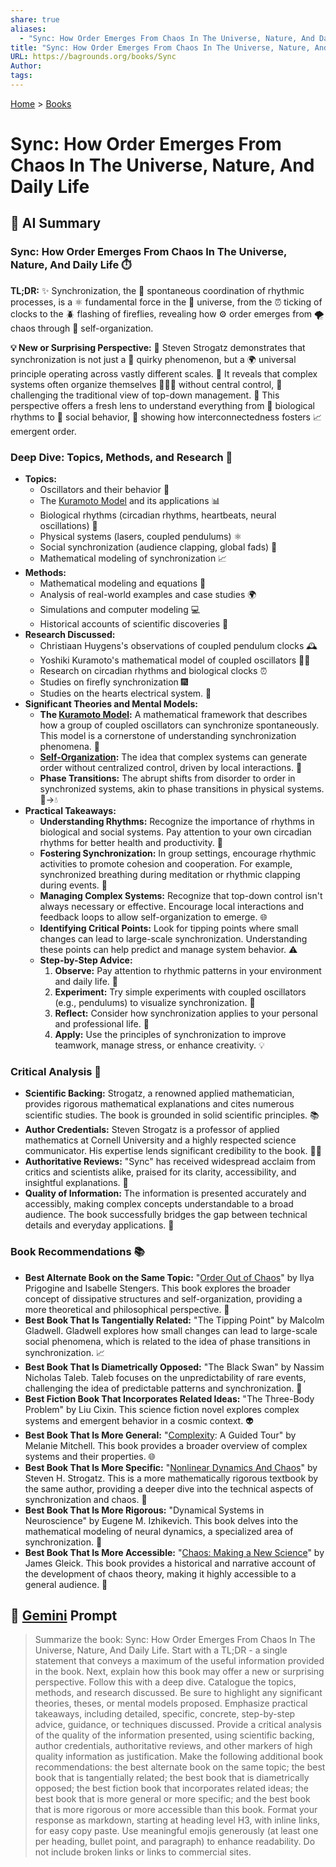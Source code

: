 ```yaml
---
share: true
aliases:
  - "Sync: How Order Emerges From Chaos In The Universe, Nature, And Daily Life"
title: "Sync: How Order Emerges From Chaos In The Universe, Nature, And Daily Life"
URL: https://bagrounds.org/books/Sync
Author: 
tags: 
---
```

[Home](../index.md) > [Books](./index.md)  
# Sync: How Order Emerges From Chaos In The Universe, Nature, And Daily Life  
## 🤖 AI Summary  
### Sync: How Order Emerges From Chaos In The Universe, Nature, And Daily Life ⏱️  
**TL;DR:** ✨ Synchronization, the 🤝 spontaneous coordination of rhythmic processes, is a ⚛️ fundamental force in the 🌌 universe, from the ⏰ ticking of clocks to the 🪲 flashing of fireflies, revealing how ⚙️ order emerges from 🌪️ chaos through 💫 self-organization.  
  
**💡 New or Surprising Perspective:** 🤔 Steven Strogatz demonstrates that synchronization is not just a 🤪 quirky phenomenon, but a 🌍 universal principle operating across vastly different scales. 🤯 It reveals that complex systems often organize themselves 🧑‍🤝‍🧑 without central control, 🚧 challenging the traditional view of top-down management. 🔭 This perspective offers a fresh lens to understand everything from 🧬 biological rhythms to 👥 social behavior, 🔗 showing how interconnectedness fosters 📈 emergent order.  
  
### Deep Dive: Topics, Methods, and Research 🔬  
* **Topics:**  
    * Oscillators and their behavior 🔄  
    * The [Kuramoto Model](../topics/kuramoto-model.md) and its applications 📊  
    * Biological rhythms (circadian rhythms, heartbeats, neural oscillations) 🧬  
    * Physical systems (lasers, coupled pendulums) ⚛️  
    * Social synchronization (audience clapping, global fads) 👥  
    * Mathematical modeling of synchronization 📈  
* **Methods:**  
    * Mathematical modeling and equations 📝  
    * Analysis of real-world examples and case studies 🌍  
    * Simulations and computer modeling 💻  
    * Historical accounts of scientific discoveries 📜  
* **Research Discussed:**  
    * Christiaan Huygens's observations of coupled pendulum clocks 🕰️  
    * Yoshiki Kuramoto's mathematical model of coupled oscillators 👨‍🏫  
    * Research on circadian rhythms and biological clocks ⏰  
    * Studies on firefly synchronization 🎆  
    * Studies on the hearts electrical system. 💓  
* **Significant Theories and Mental Models:**  
    * **The [Kuramoto Model](../topics/kuramoto-model.md):** A mathematical framework that describes how a group of coupled oscillators can synchronize spontaneously. This model is a cornerstone of understanding synchronization phenomena. 🔑  
    * **[Self-Organization](../topics/self-organization.md):** The idea that complex systems can generate order without centralized control, driven by local interactions. 🤝  
    * **Phase Transitions:** The abrupt shifts from disorder to order in synchronized systems, akin to phase transitions in physical systems. 🧊->💧  
* **Practical Takeaways:**  
    * **Understanding Rhythms:** Recognize the importance of rhythms in biological and social systems. Pay attention to your own circadian rhythms for better health and productivity. 🛌  
    * **Fostering Synchronization:** In group settings, encourage rhythmic activities to promote cohesion and cooperation. For example, synchronized breathing during meditation or rhythmic clapping during events. 🧘  
    * **Managing Complex Systems:** Recognize that top-down control isn't always necessary or effective. Encourage local interactions and feedback loops to allow self-organization to emerge. 🌐  
    * **Identifying Critical Points:** Look for tipping points where small changes can lead to large-scale synchronization. Understanding these points can help predict and manage system behavior. ⚠️  
    * **Step-by-Step Advice:**  
        1. **Observe:** Pay attention to rhythmic patterns in your environment and daily life. 👀  
        2. **Experiment:** Try simple experiments with coupled oscillators (e.g., pendulums) to visualize synchronization. 🧪  
        3. **Reflect:** Consider how synchronization applies to your personal and professional life. 🤔  
        4. **Apply:** Use the principles of synchronization to improve teamwork, manage stress, or enhance creativity. 💡  
  
### Critical Analysis 🧐  
* **Scientific Backing:** Strogatz, a renowned applied mathematician, provides rigorous mathematical explanations and cites numerous scientific studies. The book is grounded in solid scientific principles. 📚  
* **Author Credentials:** Steven Strogatz is a professor of applied mathematics at Cornell University and a highly respected science communicator. His expertise lends significant credibility to the book. 👨‍🎓  
* **Authoritative Reviews:** "Sync" has received widespread acclaim from critics and scientists alike, praised for its clarity, accessibility, and insightful explanations. 📰  
* **Quality of Information:** The information is presented accurately and accessibly, making complex concepts understandable to a broad audience. The book successfully bridges the gap between technical details and everyday applications. 🌉  
  
### Book Recommendations 📚  
* **Best Alternate Book on the Same Topic:** "[Order Out of Chaos](./order-out-of-chaos.md)" by Ilya Prigogine and Isabelle Stengers. This book explores the broader concept of dissipative structures and self-organization, providing a more theoretical and philosophical perspective. 🌌  
* **Best Book That Is Tangentially Related:** "The Tipping Point" by Malcolm Gladwell. Gladwell explores how small changes can lead to large-scale social phenomena, which is related to the idea of phase transitions in synchronization. 📈  
* **Best Book That Is Diametrically Opposed:** "The Black Swan" by Nassim Nicholas Taleb. Taleb focuses on the unpredictability of rare events, challenging the idea of predictable patterns and synchronization. 🦢  
* **Best Fiction Book That Incorporates Related Ideas:** "The Three-Body Problem" by Liu Cixin. This science fiction novel explores complex systems and emergent behavior in a cosmic context. 👽  
* **Best Book That Is More General:** "[Complexity](./complexity.md): A Guided Tour" by Melanie Mitchell. This book provides a broader overview of complex systems and their properties. 🌐  
* **Best Book That Is More Specific:** "[Nonlinear Dynamics And Chaos](./nonlinear-dynamics-and-chaos.md)" by Steven H. Strogatz. This is a more mathematically rigorous textbook by the same author, providing a deeper dive into the technical aspects of synchronization and chaos. 🔢  
* **Best Book That Is More Rigorous:** "Dynamical Systems in Neuroscience" by Eugene M. Izhikevich. This book delves into the mathematical modeling of neural dynamics, a specialized area of synchronization. 🧠  
* **Best Book That Is More Accessible:** "[Chaos: Making a New Science](./chaos.md)" by James Gleick. This book provides a historical and narrative account of the development of chaos theory, making it highly accessible to a general audience. 📖  
  
## 💬 [Gemini](https://gemini.google.com) Prompt  
> Summarize the book: Sync: How Order Emerges From Chaos In The Universe, Nature, And Daily Life. Start with a TL;DR - a single statement that conveys a maximum of the useful information provided in the book. Next, explain how this book may offer a new or surprising perspective. Follow this with a deep dive. Catalogue the topics, methods, and research discussed. Be sure to highlight any significant theories, theses, or mental models proposed. Emphasize practical takeaways, including detailed, specific, concrete, step-by-step advice, guidance, or techniques discussed. Provide a critical analysis of the quality of the information presented, using scientific backing, author credentials, authoritative reviews, and other markers of high quality information as justification. Make the following additional book recommendations: the best alternate book on the same topic; the best book that is tangentially related; the best book that is diametrically opposed; the best fiction book that incorporates related ideas; the best book that is more general or more specific; and the best book that is more rigorous or more accessible than this book. Format your response as markdown, starting at heading level H3, with inline links, for easy copy paste. Use meaningful emojis generously (at least one per heading, bullet point, and paragraph) to enhance readability. Do not include broken links or links to commercial sites.